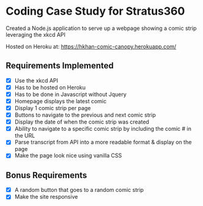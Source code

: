 # Coding Case Study for Stratus360

Created a Node.js application to serve up a webpage showing a comic strip leveraging the xkcd API

Hosted on Heroku at: https://hkhan-comic-canopy.herokuapp.com/

## Requirements Implemented
- [X] Use the xkcd API
- [X] Has to be hosted on Heroku
- [X] Has to be done in Javascript without Jquery
- [X] Homepage displays the latest comic
- [X] Display 1 comic strip per page
- [X] Buttons to navigate to the previous and next comic strip
- [X] Display the date of when the comic strip was created
- [X] Ability to navigate to a specific comic strip by including the comic # in the URL
- [X] Parse transcript from API into a more readable format & display on the page
- [X] Make the page look nice using vanilla CSS

## Bonus Requirements
- [X] A random button that goes to a random comic strip
- [X] Make the site responsive
